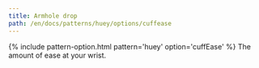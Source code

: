 ```yaml
---
title: Armhole drop
path: /en/docs/patterns/huey/options/cuffease
---
```


{% include pattern-option.html pattern='huey' option='cuffEase' %} The amount of ease at your wrist.